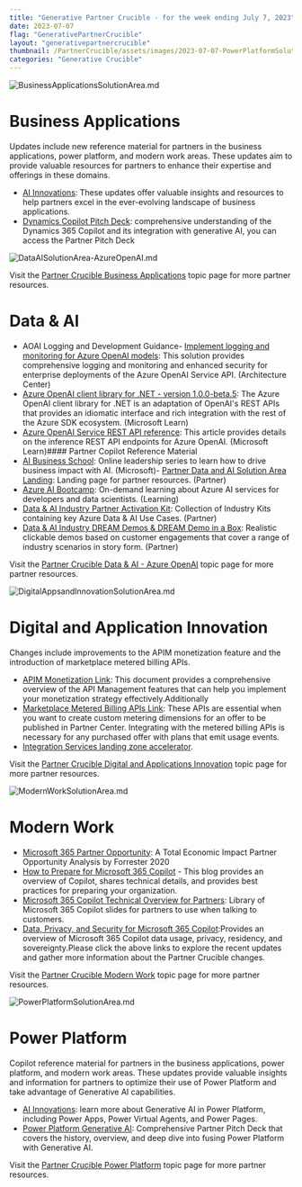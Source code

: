 ```yaml
---
title: "Generative Partner Crucible - for the week ending July 7, 2023"
date: 2023-07-07
flag: "GenerativePartnerCrucible"
layout: "generativepartnercrucible"
thumbnail: /PartnerCrucible/assets/images/2023-07-07-PowerPlatformSolutionArea.md-image.png
categories: "Generative Crucible"
---
```


![ BusinessApplicationsSolutionArea.md ]( /PartnerCrucible/assets/images/2023-07-07-BusinessApplicationsSolutionArea.md-image.png )

# Business Applications

Updates include new reference material for partners in the business applications, power platform, and modern work areas. These updates aim to provide valuable resources for partners to enhance their expertise and offerings in these domains.

- [AI Innovations](https://dynamicspartners.transform.microsoft.com/cloud-conversations?tab=tab-custom3): These updates offer valuable insights and resources to help partners excel in the ever-evolving landscape of business applications.
- [Dynamics Copilot Pitch Deck](https://dynamicspartners.transform.microsoft.com/download/protected?assetname=protectedassets%252FDynamics%2520365%2520Copilot%2520pitch%2520deck.pptx&download=1&protected=1&src=https%3A%252F%252Fdynamicspartners.transform.microsoft.com%252Fcloud-conversations): comprehensive understanding of the Dynamics 365 Copilot and its integration with generative AI, you can access the Partner Pitch Deck

![ DataAISolutionArea-AzureOpenAI.md ]( /PartnerCrucible/assets/images/2023-07-07-DataAISolutionArea-AzureOpenAI.md-image.png )

Visit the [Partner Crucible Business Applications](https://lagimik.github.io/PartnerCrucible/BusinessApplicationsSolutionAreaI) topic page for more partner resources.

# Data & AI
- AOAI Logging and Development Guidance- [Implement logging and monitoring for Azure OpenAI models](https://learn.microsoft.com/en-us/azure/architecture/example-scenario/ai/log-monitor-azure-openai): This solution provides comprehensive logging and monitoring and enhanced security for enterprise deployments of the Azure OpenAI Service API. (Architecture Center)
- [Azure OpenAI client library for .NET - version 1.0.0-beta.5](https://learn.microsoft.com/en-us/dotnet/api/overview/azure/ai.openai-readme?view=azure-dotnet-preview): The Azure OpenAI client library for .NET is an adaptation of OpenAI's REST APIs that provides an idiomatic interface and rich integration with the rest of the Azure SDK ecosystem. (Microsoft Learn)
- [Azure OpenAI Service REST API reference](https://learn.microsoft.com/en-us/azure/cognitive-services/openai/reference): This article provides details on the inference REST API endpoints for Azure OpenAI. (Microsoft Learn)#### Partner Copilot Reference Material
- [AI Business School](https://www.microsoft.com/en-us/ai/ai-business-school): Online leadership series to learn how to drive business impact with AI. (Microsoft)- [Partner Data and AI Solution Area Landing](https://partner.microsoft.com/en-us/explore/solution-areas#tab-2): Landing page for partner resources. (Partner)
- [Azure AI Bootcamp](https://vshow.on24.com/vshow/Azure_Depth/registration/22504): On-demand learning about Azure AI services for developers and data scientists. (Learning)
- [Data & AI Industry Partner Activation Kit](https://partner.microsoft.com/en-us/asset/collection/data-and-ai-industry-partner-activation-kit#/): Collection of Industry Kits containing key Azure Data & AI Use Cases. (Partner)
- [Data & AI Industry DREAM Demos & DREAM Demo in a Box](https://partner.microsoft.com/en-us/asset/collection/industry-dream-demos-and-dream-demo-in-a-box#/): Realistic clickable demos based on customer engagements that cover a range of industry scenarios in story form. (Partner)

Visit the [Partner Crucible Data & AI - Azure OpenAI](https://lagimik.github.io/PartnerCrucible/DataAISolutionArea-AzureOpenAI) topic page for more partner resources.

![ DigitalAppsandInnovationSolutionArea.md ]( /PartnerCrucible/assets/images/2023-07-07-DigitalAppsandInnovationSolutionArea.md-image.png )

# Digital and Application Innovation

Changes include improvements to the APIM monetization feature and the introduction of marketplace metered billing APIs.

- [APIM Monetization Link](https://learn.microsoft.com/en-us/azure/api-management/monetization-support): This document provides a comprehensive overview of the API Management features that can help you implement your monetization strategy effectively.Additionally
- [Marketplace Metered Billing APIs Link](https://learn.microsoft.com/en-us/partner-center/marketplace/marketplace-metering-service-apis): These APIs are essential when you want to create custom metering dimensions for an offer to be published in Partner Center. Integrating with the metered billing APIs is necessary for any purchased offer with plans that emit usage events.
- [Integration Services landing zone accelerator](https://learn.microsoft.com/en-us/azure/cloud-adoption-framework/scenarios/app-platform/integration-services/landing-zone-accelerator).

Visit the [Partner Crucible Digital and Applications Innovation](https://lagimik.github.io/PartnerCrucible/DigitalAppsandInnovationSolutionArea) topic page for more partner resources.

![ ModernWorkSolutionArea.md ]( /PartnerCrucible/assets/images/2023-07-07-ModernWorkSolutionArea.md-image.png )

# Modern Work

- [Microsoft 365 Partner Opportunity](https://cloudpartners.transform.microsoft.com/download?assetname=assets/MSFT%2520partner%2520opportunity%2520M365%2520-%2520FINAL%2520rev%25202.pdf&download=1): A Total Economic Impact Partner Opportunity Analysis by Forrester 2020
- [How to Prepare for Microsoft 365 Copilot](https://techcommunity.microsoft.com/t5/microsoft-365-copilot/how-to-prepare-for-microsoft-365-copilot/ba-p/3851566) - This blog provides an overview of Copilot, shares technical details, and provides best practices for preparing your organization.
- [Microsoft 365 Copilot Technical Overview for Partners](https://transform.microsoft.com/modernwork/download?assetname=assets%252FMicrosoft%2520365%2520Copilot%2520Technical%2520Deck.pptx&download=1): Library of Microsoft 365 Copilot slides for partners to use when talking to customers.
- [ Data, Privacy, and Security for Microsoft 365 Copilot](https://learn.microsoft.com/en-ca/DeployOffice/privacy/microsoft-365-copilot):Provides an overview of Microsoft 365 Copilot data usage, privacy, residency, and sovereignty.Please click the above links to explore the recent updates and gather more information about the Partner Crucible changes.

Visit the [Partner Crucible Modern Work](https://lagimik.github.io/PartnerCrucible/ModernWorkSolutionArea) topic page for more partner resources.


![ PowerPlatformSolutionArea.md ]( /PartnerCrucible/assets/images/2023-07-07-PowerPlatformSolutionArea.md-image.png )

# Power Platform

Copilot reference material for partners in the business applications, power platform, and modern work areas. These updates provide valuable insights and information for partners to optimize their use of Power Platform and take advantage of Generative AI capabilities.
- [AI Innovations](https://dynamicspartners.transform.microsoft.com/cloud-conversations?tab=tab-custom3): learn more about Generative AI in Power Platform, including Power Apps, Power Virtual Agents, and Power Pages.
- [Power Platform Generative AI](https://dynamicspartners.transform.microsoft.com/download/protected?assetname=protectedassets%252FPower%2520Platform%2520generative%2520pitch%2520deck.pptx&download=1&protected=1&src=https%3A%252F%252Fdynamicspartners.transform.microsoft.com%252Fcloud-conversations): Comprehensive Partner Pitch Deck that covers the history, overview, and deep dive into fusing Power Platform with Generative AI.

Visit the [Partner Crucible Power Platform](https://lagimik.github.io/PartnerCrucible/PowerPlatformSolutionArea) topic page for more partner resources.